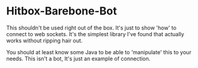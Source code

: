 Hitbox-Barebone-Bot
===================

This shouldn't be used right out of the box. It's just to show 'how' to connect to web sockets. It's the simplest library I've found that actually works without ripping hair out.

You should at least know some Java to be able to 'manipulate' this to your needs. This isn't a bot, It's just an example of connection.
